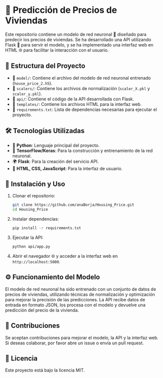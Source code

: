 # 🏡 Predicción de Precios de Viviendas

Este repositorio contiene un modelo de red neuronal 🤖 diseñado para predecir los precios de viviendas. Se ha desarrollado una API utilizando Flask 🐍 para servir el modelo, y se ha implementado una interfaz web en HTML 🌐 para facilitar la interacción con el usuario.

## 📂 Estructura del Proyecto

- 📁 `model/`: Contiene el archivo del modelo de red neuronal entrenado (`house_price_2.h5`).
- 📁 `scalers/`: Contiene los archivos de normalización (`scaler_X.pkl` y `scaler_y.pkl`).
- 📁 `api/`: Contiene el código de la API desarrollada con Flask.
- 📁 `templates/`: Contiene los archivos HTML para la interfaz web.
- 📄 `requirements.txt`: Lista de dependencias necesarias para ejecutar el proyecto.

## 🛠 Tecnologías Utilizadas

- 🐍 **Python**: Lenguaje principal del proyecto.
- 🔬 **TensorFlow/Keras**: Para la construcción y entrenamiento de la red neuronal.
- 🌍 **Flask**: Para la creación del servicio API.
- 🎨 **HTML, CSS, JavaScript**: Para la interfaz de usuario.

## 🚀 Instalación y Uso

1. Clonar el repositorio:
   ```sh
   git clone https://github.com/anaBorja/Housing_Price.git
   cd Housing_Price
   ```

2. Instalar dependencias:
   ```sh
   pip install -r requirements.txt
   ```

3. Ejecutar la API:
   ```sh
   python api/app.py
   ```

4. Abrir el navegador 🌐 y acceder a la interfaz web en `http://localhost:5000`.

## ⚙️ Funcionamiento del Modelo

El modelo de red neuronal ha sido entrenado con un conjunto de datos de precios de viviendas, utilizando técnicas de normalización y optimización para mejorar la precisión de las predicciones. La API recibe datos de entrada en formato JSON, los procesa con el modelo y devuelve una predicción del precio de la vivienda.

## 🤝 Contribuciones

Se aceptan contribuciones para mejorar el modelo, la API y la interfaz web. Si deseas colaborar, por favor abre un issue o envía un pull request.

## 📜 Licencia

Este proyecto está bajo la licencia MIT.

